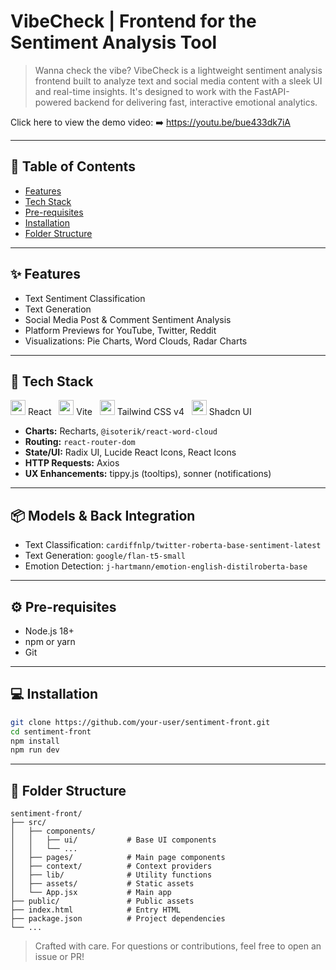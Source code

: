 # VibeCheck | Frontend for the Sentiment Analysis Tool

> Wanna check the vibe? VibeCheck is a lightweight sentiment analysis frontend built to analyze text and social media content with a sleek UI and real-time insights. It's designed to work with the FastAPI-powered backend for delivering fast, interactive emotional analytics.

Click here to view the demo video:
➡️ https://youtu.be/bue433dk7iA

---
## 📄 Table of Contents
- [Features](#features)
- [Tech Stack](#tech-stack)
- [Pre-requisites](#pre-requisites)
- [Installation](#installation)
- [Folder Structure](#folder-structure)
---

## ✨ Features
- Text Sentiment Classification
- Text Generation
- Social Media Post & Comment Sentiment Analysis
- Platform Previews for YouTube, Twitter, Reddit
- Visualizations: Pie Charts, Word Clouds, Radar Charts

---

## 🚀 Tech Stack

<span><img src="https://cdn.jsdelivr.net/gh/devicons/devicon/icons/react/react-original.svg" width="24"/> React</span> &nbsp; 
<span><img src="https://cdn.jsdelivr.net/gh/devicons/devicon/icons/vite/vite-original.svg" width="24"/> Vite</span> &nbsp; 
<span><img src="https://cdn.jsdelivr.net/gh/devicons/devicon/icons/tailwindcss/tailwindcss-plain.svg" width="24"/> Tailwind CSS v4</span> &nbsp; 
<img src="https://api.iconify.design/simple-icons:shadcnui.svg" width="24"/> Shadcn UI  

- **Charts:** Recharts, `@isoterik/react-word-cloud`
- **Routing:** `react-router-dom`
- **State/UI:** Radix UI, Lucide React Icons, React Icons
- **HTTP Requests:** Axios
- **UX Enhancements:** tippy.js (tooltips), sonner (notifications)

---

## 📦 Models & Back Integration
- Text Classification: `cardiffnlp/twitter-roberta-base-sentiment-latest`
- Text Generation: `google/flan-t5-small`
- Emotion Detection: `j-hartmann/emotion-english-distilroberta-base`

---

## ⚙️ Pre-requisites
- Node.js 18+
- npm or yarn
- Git

---

## 💻 Installation
```bash
git clone https://github.com/your-user/sentiment-front.git
cd sentiment-front
npm install
npm run dev
```

---

## 📁 Folder Structure
```
sentiment-front/
├── src/
│   ├── components/
│   │   ├── ui/           # Base UI components
│   │   └── ...           
│   ├── pages/            # Main page components
│   ├── context/          # Context providers
│   ├── lib/              # Utility functions
│   ├── assets/           # Static assets
│   └── App.jsx           # Main app
├── public/               # Public assets
├── index.html            # Entry HTML
├── package.json          # Project dependencies
└── ...
```
> Crafted with care. For questions or contributions, feel free to open an issue or PR!
